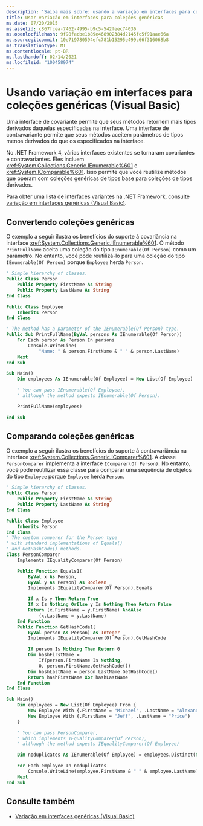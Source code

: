 ```yaml
---
description: 'Saiba mais sobre: usando a variação em interfaces para coleções genéricas (Visual Basic)'
title: Usar variação em interfaces para coleções genéricas
ms.date: 07/20/2015
ms.assetid: c867fcea-7462-4995-b9c5-542feec74036
ms.openlocfilehash: 9f98facbe1b89e468902384d2145fc5f91aae66a
ms.sourcegitcommit: 10e719780594efc781b15295e499c66f316068b8
ms.translationtype: MT
ms.contentlocale: pt-BR
ms.lasthandoff: 02/14/2021
ms.locfileid: "100458974"
---
```

# <a name="using-variance-in-interfaces-for-generic-collections-visual-basic"></a>Usando variação em interfaces para coleções genéricas (Visual Basic)

Uma interface de covariante permite que seus métodos retornem mais tipos derivados daquelas especificadas na interface. Uma interface de contravariante permite que seus métodos aceitem parâmetros de tipos menos derivados do que os especificados na interface.

No .NET Framework 4, várias interfaces existentes se tornaram covariantes e contravariantes. Eles incluem <xref:System.Collections.Generic.IEnumerable%601> e <xref:System.IComparable%601>. Isso permite que você reutilize métodos que operam com coleções genéricas de tipos base para coleções de tipos derivados.

Para obter uma lista de interfaces variantes na .NET Framework, consulte [variação em interfaces genéricas (Visual Basic)](variance-in-generic-interfaces.md).

## <a name="converting-generic-collections"></a>Convertendo coleções genéricas

O exemplo a seguir ilustra os benefícios do suporte à covariância na interface <xref:System.Collections.Generic.IEnumerable%601>. O método `PrintFullName` aceita uma coleção do tipo `IEnumerable(Of Person)` como um parâmetro. No entanto, você pode reutilizá-lo para uma coleção do tipo `IEnumerable(Of Person)` porque `Employee` herda `Person`.

```vb
' Simple hierarchy of classes.
Public Class Person
    Public Property FirstName As String
    Public Property LastName As String
End Class

Public Class Employee
    Inherits Person
End Class

' The method has a parameter of the IEnumerable(Of Person) type.
Public Sub PrintFullName(ByVal persons As IEnumerable(Of Person))
    For Each person As Person In persons
        Console.WriteLine(
            "Name: " & person.FirstName & " " & person.LastName)
    Next
End Sub

Sub Main()
    Dim employees As IEnumerable(Of Employee) = New List(Of Employee)

    ' You can pass IEnumerable(Of Employee),
    ' although the method expects IEnumerable(Of Person).

    PrintFullName(employees)

End Sub
```

## <a name="comparing-generic-collections"></a>Comparando coleções genéricas

O exemplo a seguir ilustra os benefícios do suporte à contravariância na interface <xref:System.Collections.Generic.IComparer%601>. A classe `PersonComparer` implementa a interface `IComparer(Of Person)`. No entanto, você pode reutilizar essa classe para comparar uma sequência de objetos do tipo `Employee` porque `Employee` herda `Person`.

```vb
' Simple hierarchy of classes.
Public Class Person
    Public Property FirstName As String
    Public Property LastName As String
End Class

Public Class Employee
    Inherits Person
End Class
' The custom comparer for the Person type
' with standard implementations of Equals()
' and GetHashCode() methods.
Class PersonComparer
    Implements IEqualityComparer(Of Person)

    Public Function Equals1(
        ByVal x As Person,
        ByVal y As Person) As Boolean _
        Implements IEqualityComparer(Of Person).Equals

        If x Is y Then Return True
        If x Is Nothing OrElse y Is Nothing Then Return False
        Return (x.FirstName = y.FirstName) AndAlso
            (x.LastName = y.LastName)
    End Function
    Public Function GetHashCode1(
        ByVal person As Person) As Integer _
        Implements IEqualityComparer(Of Person).GetHashCode

        If person Is Nothing Then Return 0
        Dim hashFirstName =
            If(person.FirstName Is Nothing,
            0, person.FirstName.GetHashCode())
        Dim hashLastName = person.LastName.GetHashCode()
        Return hashFirstName Xor hashLastName
    End Function
End Class

Sub Main()
    Dim employees = New List(Of Employee) From {
        New Employee With {.FirstName = "Michael", .LastName = "Alexander"},
        New Employee With {.FirstName = "Jeff", .LastName = "Price"}
    }

    ' You can pass PersonComparer,
    ' which implements IEqualityComparer(Of Person),
    ' although the method expects IEqualityComparer(Of Employee)

    Dim noduplicates As IEnumerable(Of Employee) = employees.Distinct(New PersonComparer())

    For Each employee In noduplicates
        Console.WriteLine(employee.FirstName & " " & employee.LastName)
    Next
End Sub
```

## <a name="see-also"></a>Consulte também

- [Variação em interfaces genéricas (Visual Basic)](variance-in-generic-interfaces.md)
